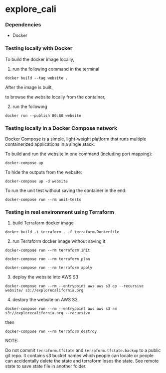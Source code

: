 # explore_cali

### Dependencies
- Docker


### Testing locally with Docker

To build the docker image locally, 

1. run the following command in the terminal

`docker build --tag website .`


After the image is built, 

to browse the website locally from the container, 

2. run the following

`docker run --publish 80:80 website`

### Testing locally in a Docker Compose network

Docker Compose is a simple, light-weight platform that runs multiple containerized applications in a single stack.

To build and run the website in one command (including port mapping):

`docker-compose up`

To hide the outputs from the website:

`docker-compose up -d website`

To run the unit test without saving the container in the end:

`docker-compose run --rm unit-tests`

### Testing in real environment using Terraform

1. build Terraform docker image

`docker build -t terraform . -f terraform.Dockerfile`

2. run Terraform docker image without saving it

`docker-compose run --rm terraform init`

`docker-compose run --rm terraform plan`

`docker-compose run --rm terraform apply`

3. deploy the website into AWS S3

`docker-compose run --rm --entrypoint aws aws s3 cp --recursive website/ s3://explorecalifornia.org`

4. destory the website on AWS S3

`docker-compose run --rm --entrypoint aws aws s3 rm s3://explorecalifornia.org --recursive`

then 

`docker-compose run --rm terraform destroy`

NOTE:

Do not commit `terraform.tfstate` and `terraform.tfstate.backup` to a public git repo. It contains s3 bucket names which people can locate or people can accidentally delete the state and terraform loses the state. See remote state to save state file in another folder.




